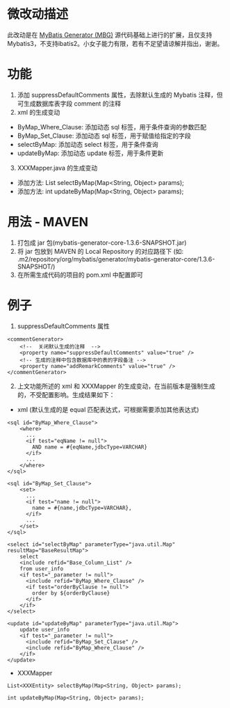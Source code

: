 # 微改动描述
此改动是在 [MyBatis Generator (MBG)](https://github.com/mybatis/generator) 源代码基础上进行的扩展，且仅支持Mybatis3，不支持ibatis2。小女子能力有限，若有不足望请谅解并指出，谢谢。

# 功能
1. 添加 suppressDefaultComments 属性，去除默认生成的 Mybatis 注释，但可生成数据库表字段 comment 的注释 
2. xml 的生成变动
* ByMap_Where_Clause: 添加动态 sql 标签，用于条件查询的参数匹配
* ByMap_Set_Clause: 添加动态 sql 标签，用于赋值给指定的字段
* selectByMap: 添加动态 select 标签，用于条件查询
* updateByMap: 添加动态 update 标签，用于条件更新

3. XXXMapper.java 的生成变动
* 添加方法: List<XXXEntity> selectByMap(Map<String, Object> params);
* 添加方法: int updateByMap(Map<String, Object> params);

# 用法 - MAVEN
1. 打包成 jar 包(mybatis-generator-core-1.3.6-SNAPSHOT.jar)
2. 将 jar 包放到 MAVEN 的 Local Repository 的对应路径下 (如: .m2/repository/org/mybatis/generator/mybatis-generator-core/1.3.6-SNAPSHOT/)
3. 在所需生成代码的项目的 pom.xml 中配置即可

# 例子
1. suppressDefaultComments 属性
```
<commentGenerator>
    <!--  关闭默认生成的注释  -->
    <property name="suppressDefaultComments" value="true" />
    <!-- 生成的注释中包含数据库中的表的字段备注 -->
    <property name="addRemarkComments" value="true" />
</commentGenerator>
```

2. 上文功能所述的 xml 和 XXXMapper 的生成变动，在当前版本是强制生成的，不受配置影响。生成结果如下：
* xml (默认生成的是 equal 匹配表达式，可根据需要添加其他表达式)

```
<sql id="ByMap_Where_Clause">
    <where>
      ...
      <if test="eqName != null">
        AND name = #{eqName,jdbcType=VARCHAR}
      </if>
      ...
    </where>
</sql>

<sql id="ByMap_Set_Clause">
    <set>
      ...
      <if test="name != null">
        name = #{name,jdbcType=VARCHAR},
      </if>
      ...
    </set>
</sql>

<select id="selectByMap" parameterType="java.util.Map" resultMap="BaseResultMap">
    select 
    <include refid="Base_Column_List" />
    from user_info
    <if test="_parameter != null">
      <include refid="ByMap_Where_Clause" />
      <if test="orderByClause != null">
        order by ${orderByClause}
      </if>
    </if>
</select>

<update id="updateByMap" parameterType="java.util.Map">
    update user_info
    <if test="_parameter != null">
      <include refid="ByMap_Set_Clause" />
      <include refid="ByMap_Where_Clause" />
    </if>
</update>
```
* XXXMapper

```
List<XXXEntity> selectByMap(Map<String, Object> params);

int updateByMap(Map<String, Object> params);
```
